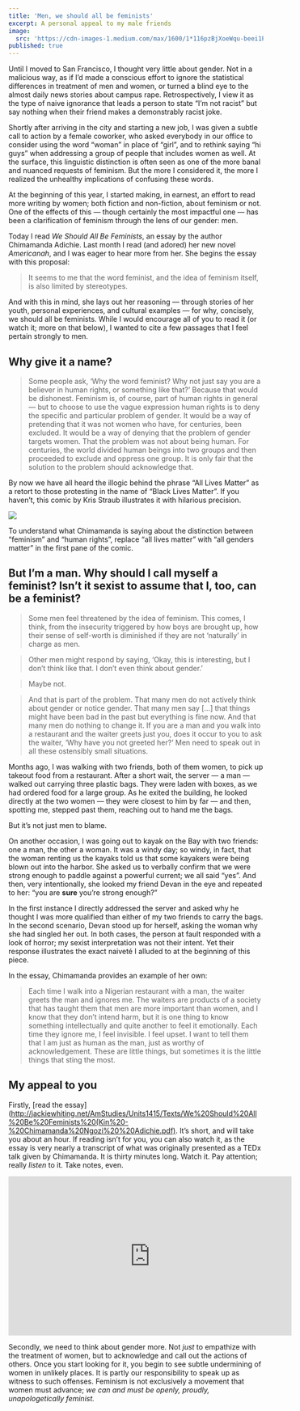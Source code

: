 ```yaml
---
title: 'Men, we should all be feminists'
excerpt: A personal appeal to my male friends
image:
  src: 'https://cdn-images-1.medium.com/max/1600/1*116pzBjXoeWqu-beei1PyA.png'
published: true
---
```


Until I moved to San Francisco, I thought very little about gender. Not in a
malicious way, as if I’d made a conscious effort to ignore the statistical
differences in treatment of men and women, or turned a blind eye to the almost
daily news stories about campus rape. Retrospectively, I view it as the type of
naive ignorance that leads a person to state “I’m not racist” but say nothing
when their friend makes a demonstrably racist joke.

Shortly after arriving in the city and starting a new job, I was given a subtle
call to action by a female coworker, who asked everybody in our office to
consider using the word “woman” in place of “girl”, and to rethink saying “hi
guys” when addressing a group of people that includes women as well. At the
surface, this linguistic distinction is often seen as one of the more banal and
nuanced requests of feminism. But the more I considered it, the more I realized
the unhealthy implications of confusing these words.

At the beginning of this year, I started making, in earnest, an effort to read
more writing by women; both fiction and non-fiction, about feminism or not. One
of the effects of this — though certainly the most impactful one — has been a
clarification of feminism through the lens of our gender: men.

Today I read *We Should All Be Feminists*, an essay by the author Chimamanda
Adichie. Last month I read (and adored) her new novel *Americanah*, and I was
eager to hear more from her. She begins the essay with this proposal:

> It seems to me that the word feminist, and the idea of feminism itself, is also
> limited by stereotypes.

And with this in mind, she lays out her reasoning — through stories of her
youth, personal experiences, and cultural examples — for why, concisely, we
should all be feminists. While I would encourage all of you to read it (or watch
it; more on that below), I wanted to cite a few passages that I feel pertain
strongly to men.

## Why give it a name?

> Some people ask, ‘Why the word feminist? Why not just say you are a believer in
> human rights, or something like that?’ Because that would be dishonest. Feminism
is, of course, part of human rights in general — but to choose to use the vague
expression human rights is to deny the specific and particular problem of
gender. It would be a way of pretending that it was not women who have, for
centuries, been excluded. It would be a way of denying that the problem of
gender targets women. That the problem was not about being human. For centuries,
the world divided human beings into two groups and then proceeded to exclude and
oppress one group. It is only fair that the solution to the problem should
acknowledge that.

By now we have all heard the illogic behind the phrase “All Lives Matter” as a
retort to those protesting in the name of “Black Lives Matter”. If you haven’t,
this comic by Kris Straub illustrates it with hilarious precision.

![](https://cdn-images-1.medium.com/max/1600/0*sMTsx6qxT5dtkwgh.png)

To understand what Chimamanda is saying about the distinction between “feminism”
and “human rights”, replace “all lives matter” with “all genders matter” in the
first pane of the comic.

## But I’m a man. Why should I call myself a feminist? Isn’t it sexist to assume that I, too, can be a feminist?

> Some men feel threatened by the idea of feminism. This comes, I think, from the
> insecurity triggered by how boys are brought up, how their sense of self-worth
is diminished if they are not ‘naturally’ in charge as men.

> Other men might respond by saying, ‘Okay, this is interesting, but I don’t think
> like that. I don’t even think about gender.’

> Maybe not.

> And that is part of the problem. That many men do not actively think about
> gender or notice gender. That many men say […] that things might have been bad
in the past but everything is fine now. And that many men do nothing to change
it. If you are a man and you walk into a restaurant and the waiter greets just
you, does it occur to you to ask the waiter, ‘Why have you not greeted her?’ Men
need to speak out in all these ostensibly small situations.

Months ago, I was walking with two friends, both of them women, to pick up
takeout food from a restaurant. After a short wait, the server — a man — walked
out carrying three plastic bags. They were laden with boxes, as we had ordered
food for a large group. As he exited the building, he looked directly at the two
women — they were closest to him by far — and then, spotting me, stepped past
them, reaching out to hand me the bags.

But it’s not just men to blame.

On another occasion, I was going out to kayak on the Bay with two friends: one a
man, the other a woman. It was a windy day; so windy, in fact, that the woman
renting us the kayaks told us that some kayakers were being blown out into the
harbor. She asked us to verbally confirm that we were strong enough to paddle
against a powerful current; we all said “yes”. And then, very intentionally, she
looked my friend Devan in the eye and repeated to her: “you are **sure** you’re
strong enough?”

In the first instance I directly addressed the server and asked why he thought I
was more qualified than either of my two friends to carry the bags. In the
second scenario, Devan stood up for herself, asking the woman why she had
singled her out. In both cases, the person at fault responded with a look of
horror; my sexist interpretation was not their intent. Yet their response
illustrates the exact naiveté I alluded to at the beginning of this piece.

In the essay, Chimamanda provides an example of her own:

> Each time I walk into a Nigerian restaurant with a man, the waiter greets the
> man and ignores me. The waiters are products of a society that has taught them
that men are more important than women, and I know that they don’t intend harm,
but it is one thing to know something intellectually and quite another to feel
it emotionally. Each time they ignore me, I feel invisible. I feel upset. I want
to tell them that I am just as human as the man, just as worthy of
acknowledgement. These are little things, but sometimes it is the little things
that sting the most.

## My appeal to you

Firstly, [read the essay](http://jackiewhiting.net/AmStudies/Units1415/Texts/We%20Should%20All%20Be%20Feminists%20(Kin%20-%20Chimamanda%20Ngozi%20%20Adichie.pdf). It’s short, and
will take you about an hour. If reading isn’t for you, you can also watch it, as
the essay is very nearly a transcript of what was originally presented as a TEDx
talk given by Chimamanda. It is thirty minutes long. Watch it. Pay attention;
really *listen* to it. Take notes, even.

<iframe width="560" height="315" src="https://www.youtube.com/embed/hg3umXU_qWc" frameborder="0" allowfullscreen></iframe>

Secondly, we need to think about gender more. Not *just* to empathize with the
treatment of women, but to acknowledge and call out the actions of others. Once
you start looking for it, you begin to see subtle undermining of women in
unlikely places. It is partly our responsibility to speak up as witness to such
offenses. Feminism is not exclusively a movement that women must advance; *we
can and must be openly, proudly, unapologetically feminist.*

